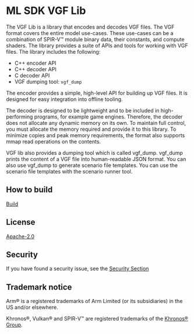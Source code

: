 # ML SDK VGF Lib

The VGF Lib is a library that encodes and decodes VGF files. The VGF format
covers the entire model use-cases. These use-cases can be a combination of
SPIR-V™ module binary data, their constants, and compute shaders. The library
provides a suite of APIs and tools for working with VGF files. The library
includes the following:

- C++ encoder API
- C++ decoder API
- C decoder API
- VGF dumping tool: `vgf_dump`

The encoder provides a simple, high-level API for building up VGF files. It is
designed for easy integration into offline tooling.

The decoder is designed to be lightweight and to be included in high-performing
programs, for example game engines. Therefore, the decoder does not allocate any
dynamic memory on its own. To maintain full control, you must allocate the
memory required and provide it to this library. To minimize copies and peak
memory requirements, the format also supports mmap read operations on the
contents.

VGF lib also provides a dumping tool which is called vgf_dump. vgf_dump prints
the content of a VGF file into human-readable JSON format. You can also use
vgf_dump to generate scenario file templates. You can use the scenario file
templates with the scenario runner tool.

## How to build

[Build](BUILD.md)

## License

[Apache-2.0](LICENSES/Apache-2.0.txt)

## Security

If you have found a security issue, see the [Security Section](SECURITY.md)

## Trademark notice

Arm® is a registered trademarks of Arm Limited (or its subsidiaries) in the US
and/or elsewhere.

Khronos®, Vulkan® and SPIR-V™ are registered trademarks of the
[Khronos® Group](https://www.khronos.org/legal/trademarks).

